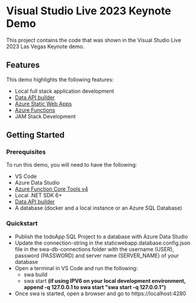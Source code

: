 # Visual Studio Live 2023 Keynote Demo

This project contains the code that was shown in the Visual Studio Live 2023 Las Vegas Keynote demo.

## Features

This demo highlights the following features:

* Local full stack application development
* [Data API builder](https://github.com/Azure/data-api-builder)
* [Azure Static Web Apps](https://learn.microsoft.com/en-us/azure/static-web-apps/overview)
* [Azure Functions](https://learn.microsoft.com/en-us/azure/azure-functions/functions-overview)
* JAM Stack Development

## Getting Started

### Prerequisites

To run this demo, you will need to have the following:

* VS Code
* Azure Data Studio
* [Azure Function Core Tools v4](https://www.npmjs.com/package/azure-functions-core-tools)
* Local .NET SDK 6+
* [Data API builder](https://github.com/Azure/data-api-builder/blob/main/docs/getting-started/getting-started.md)
* A database (docker and a local instance or an Azure SQL Database)

### Quickstart

* Publish the todoApp SQL Project to a database with Azure Data Studio
* Update the connection-string in the staticwebapp.database.config.json file in the swa-db-connections folder with the username (USER), password (PASSWORD) and server name (SERVER_NAME) of your database
* Open a terminal in VS Code and run the following:
  * swa build
  * swa start **(if using IPV6 on your local development environment, append -q 127.0.0.1 to swa start "swa start -q 127.0.0.1")**
* Once swa is started, open a browser and go to https://localhost:4280
